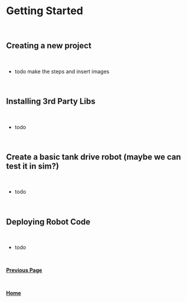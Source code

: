 # Getting Started

<br>

## Creating a new project

<br>

- todo make the steps and insert images

<br>

## Installing 3rd Party Libs

<br>

- todo

<br>

## Create a basic tank drive robot (maybe we can test it in sim?)

<br>

- todo

<br>

## Deploying Robot Code

<br>

- todo

<br>

**[Previous Page](https://docs.lynkrobotics.org/)**

<br>

**[Home](https://docs.lynkrobotics.org/)**

